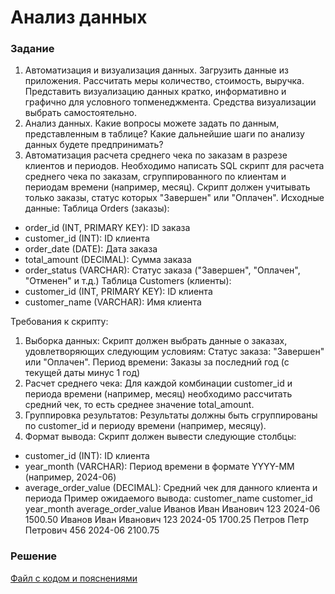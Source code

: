 # Анализ данных

### Задание
1. Автоматизация и визуализация данных.
Загрузить данные из приложения.
Рассчитать меры количество, стоимость, выручка.
Представить визуализацию данных кратко, информативно и графично для условного топменеджмента. 
Средства визуализации выбрать самостоятельно.
2. Анализ данных.
Какие вопросы можете задать по данным, представленным в таблице?
Какие дальнейшие шаги по анализу данных будете предпринимать?
3. Автоматизация расчета среднего чека по заказам в разрезе клиентов и периодов.
Необходимо написать SQL скрипт для расчета среднего чека по заказам, сгруппированного по клиентам и периодам времени (например, месяц). Скрипт должен учитывать только заказы, статус которых "Завершен" или "Оплачен".
Исходные данные:
Таблица Orders (заказы):
- order_id (INT, PRIMARY KEY): ID заказа
- customer_id (INT): ID клиента
- order_date (DATE): Дата заказа
- total_amount (DECIMAL): Сумма заказа
- order_status (VARCHAR): Статус заказа ("Завершен", "Оплачен", "Отменен" и т.д.)
Таблица Customers (клиенты):
- customer_id (INT, PRIMARY KEY): ID клиента
- customer_name (VARCHAR): Имя клиента

Требования к скрипту:
1. Выборка данных:
Скрипт должен выбрать данные о заказах, удовлетворяющих следующим условиям:
Статус заказа: "Завершен" или "Оплачен".
Период времени: Заказы за последний год (с текущей даты минус 1 год)
2. Расчет среднего чека:
Для каждой комбинации customer_id и периода времени (например, месяц) необходимо рассчитать средний чек, то есть среднее значение total_amount.
3. Группировка результатов:
Результаты должны быть сгруппированы по customer_id и периоду времени (например, месяцу).
4. Формат вывода:
Скрипт должен вывести следующие столбцы:
- customer_id (INT): ID клиента
- year_month (VARCHAR): Период времени в формате YYYY-MM (например, 2024-06)
- average_order_value (DECIMAL): Средний чек для данного клиента и периода
Пример ожидаемого вывода:
customer_name                      customer_id          year_month          average_order_value
Иванов Иван Иванович        123                          2024-06                  1500.50
Иванов Иван Иванович        123                          2024-05                  1700.25
Петров Петр Петрович          456                          2024-06                  2100.75

### Решение
[Файл с кодом и пояснениями](/Projects/10_Test_tasks/Task_7/Solution.ipynb)
